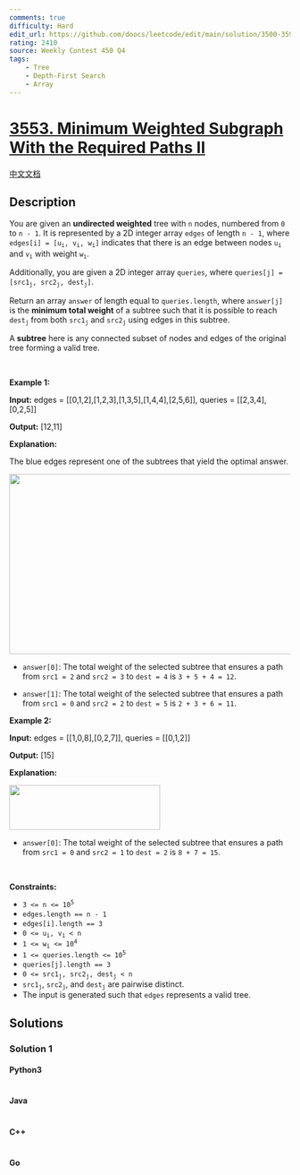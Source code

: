 ```yaml
---
comments: true
difficulty: Hard
edit_url: https://github.com/doocs/leetcode/edit/main/solution/3500-3599/3553.Minimum%20Weighted%20Subgraph%20With%20the%20Required%20Paths%20II/README_EN.md
rating: 2410
source: Weekly Contest 450 Q4
tags:
    - Tree
    - Depth-First Search
    - Array
---
```


<!-- problem:start -->

# [3553. Minimum Weighted Subgraph With the Required Paths II](https://leetcode.com/problems/minimum-weighted-subgraph-with-the-required-paths-ii)

[中文文档](/solution/3500-3599/3553.Minimum%20Weighted%20Subgraph%20With%20the%20Required%20Paths%20II/README.md)

## Description

<!-- description:start -->

<p>You are given an <strong>undirected weighted</strong> tree with <code data-end="51" data-start="48">n</code> nodes, numbered from <code data-end="75" data-start="72">0</code> to <code data-end="86" data-start="79">n - 1</code>. It is represented by a 2D integer array <code data-end="129" data-start="122">edges</code> of length <code data-end="147" data-start="140">n - 1</code>, where <code data-end="185" data-start="160">edges[i] = [u<sub>i</sub>, v<sub>i</sub>, w<sub>i</sub>]</code> indicates that there is an edge between nodes <code data-end="236" data-start="232">u<sub>i</sub></code> and <code data-end="245" data-start="241">v<sub>i</sub></code> with weight <code data-end="262" data-start="258">w<sub>i</sub></code>.​</p>

<p>Additionally, you are given a 2D integer array <code data-end="56" data-start="47">queries</code>, where <code data-end="105" data-start="69">queries[j] = [src1<sub>j</sub>, src2<sub>j</sub>, dest<sub>j</sub>]</code>.</p>

<p>Return an array <code data-end="24" data-start="16">answer</code> of length equal to <code data-end="60" data-start="44">queries.length</code>, where <code data-end="79" data-start="68">answer[j]</code> is the <strong>minimum total weight</strong> of a subtree such that it is possible to reach <code data-end="174" data-start="167">dest<sub>j</sub></code> from both <code data-end="192" data-start="185">src1<sub>j</sub></code> and <code data-end="204" data-start="197">src2<sub>j</sub></code> using edges in this subtree.</p>

<p>A <strong data-end="2287" data-start="2276">subtree</strong> here is any connected subset of nodes and edges of the original tree forming a valid tree.</p>

<p>&nbsp;</p>
<p><strong class="example">Example 1:</strong></p>

<div class="example-block">
<p><strong>Input:</strong> <span class="example-io">edges = [[0,1,2],[1,2,3],[1,3,5],[1,4,4],[2,5,6]], queries = [[2,3,4],[0,2,5]]</span></p>

<p><strong>Output:</strong> <span class="example-io">[12,11]</span></p>

<p><strong>Explanation:</strong></p>

<p>The blue edges represent one of the subtrees that yield the optimal answer.</p>

<p><img alt="" src="https://fastly.jsdelivr.net/gh/doocs/leetcode@main/solution/3500-3599/3553.Minimum%20Weighted%20Subgraph%20With%20the%20Required%20Paths%20II/images/tree1-4.jpg" style="width: 531px; height: 322px;" /></p>

<ul>
	<li data-end="118" data-start="0">
	<p data-end="118" data-start="2"><code>answer[0]</code>: The total weight of the selected subtree that ensures a path from <code>src1 = 2</code> and <code>src2 = 3</code> to <code>dest = 4</code> is <code>3 + 5 + 4 = 12</code>.</p>
	</li>
	<li data-end="235" data-start="119">
	<p data-end="235" data-start="121"><code>answer[1]</code>: The total weight of the selected subtree that ensures a path from <code>src1 = 0</code> and <code>src2 = 2</code> to <code>dest = 5</code> is <code>2 + 3 + 6 = 11</code>.</p>
	</li>
</ul>
</div>

<p><strong class="example">Example 2:</strong></p>

<div class="example-block">
<p><strong>Input:</strong> <span class="example-io">edges = [[1,0,8],[0,2,7]], queries = [[0,1,2]]</span></p>

<p><strong>Output:</strong> <span class="example-io">[15]</span></p>

<p><strong>Explanation:</strong></p>

<p><img alt="" src="https://fastly.jsdelivr.net/gh/doocs/leetcode@main/solution/3500-3599/3553.Minimum%20Weighted%20Subgraph%20With%20the%20Required%20Paths%20II/images/tree1-5.jpg" style="width: 270px; height: 80px;" /></p>

<ul>
	<li><code>answer[0]</code>: The total weight of the selected subtree that ensures a path from <code>src1 = 0</code> and <code>src2 = 1</code> to <code>dest = 2</code> is <code>8 + 7 = 15</code>.</li>
</ul>
</div>

<p>&nbsp;</p>
<p><strong>Constraints:</strong></p>

<ul>
	<li data-end="36" data-start="20"><code>3 &lt;= n &lt;= 10<sup>5</sup></code></li>
	<li data-end="62" data-start="39"><code>edges.length == n - 1</code></li>
	<li data-end="87" data-start="65"><code>edges[i].length == 3</code></li>
	<li data-end="107" data-start="90"><code>0 &lt;= u<sub>i</sub>, v<sub>i</sub> &lt; n</code></li>
	<li data-end="127" data-start="110"><code>1 &lt;= w<sub>i</sub> &lt;= 10<sup>4</sup></code></li>
	<li data-end="159" data-start="130"><code>1 &lt;= queries.length &lt;= 10<sup>5</sup></code></li>
	<li data-end="186" data-start="162"><code>queries[j].length == 3</code></li>
	<li data-end="219" data-start="189"><code>0 &lt;= src1<sub>j</sub>, src2<sub>j</sub>, dest<sub>j</sub> &lt; n</code></li>
	<li><code>src1<sub>j</sub></code>, <code>src2<sub>j</sub></code>, and <code>dest<sub>j</sub></code> are pairwise distinct.</li>
	<li>The input is generated such that <code>edges</code> represents a valid tree.</li>
</ul>

<!-- description:end -->

## Solutions

<!-- solution:start -->

### Solution 1

<!-- tabs:start -->

#### Python3

```python

```

#### Java

```java

```

#### C++

```cpp

```

#### Go

```go

```

<!-- tabs:end -->

<!-- solution:end -->

<!-- problem:end -->
